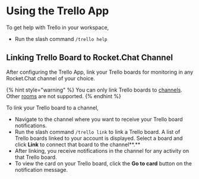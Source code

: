 # Using the Trello App

To get help with Trello in your workspace,

* &#x20;Run the slash command `/trello help`

## Linking Trello Board to Rocket.Chat Channel

After configuring the Trello App, link your Trello boards for monitoring in any Rocket.Chat channel of your choice.

{% hint style="warning" %}
You can only link Trello boards to [channels](../../../../use-rocket.chat/user-guides/rooms/channels/). Other [rooms](../../../../use-rocket.chat/workspace-administration/rooms.md) are not supported.
{% endhint %}

To link your Trello board to a channel,

* Navigate to the channel where you want to receive your Trello board notifications.
* Run the slash command `/trello link` to link a Trello board. A list of Trello boards linked to your account is displayed.   Select a board and click **Link** to connect that board to the channel**.**
* After linking, you receive notifications in the channel for any activity on that Trello board.
* To view the card on your Trello board, click the **Go to card** button on the notification message.
